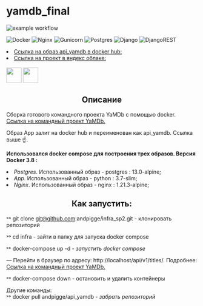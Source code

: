 # yamdb_final

![example workflow](https://github.com/andpigge/yamdb_final/actions/workflows/yamdb_workflow.yml/badge.svg)

![Docker](https://img.shields.io/badge/docker-%230db7ed.svg?style=for-the-badge&logo=docker&logoColor=white)
![Nginx](https://img.shields.io/badge/nginx-%23009639.svg?style=for-the-badge&logo=nginx&logoColor=white)
![Gunicorn](https://img.shields.io/badge/gunicorn-%298729.svg?style=for-the-badge&logo=gunicorn&logoColor=white)
![Postgres](https://img.shields.io/badge/postgres-%23316192.svg?style=for-the-badge&logo=postgresql&logoColor=white)
![Django](https://img.shields.io/badge/django-%23092E20.svg?style=for-the-badge&logo=django&logoColor=white)
![DjangoREST](https://img.shields.io/badge/DJANGO-REST-ff1709?style=for-the-badge&logo=django&logoColor=white&color=ff1709&labelColor=gray)

<a href="https://hub.docker.com/r/andpigge/api_yamdb">
   <li>Ссылка на образ api_yamdb в docker hub:</li>
</a>

<a href="http://178.154.221.59:3000/api/v1/titles/">
   <li>Ссылка на проект в яндекс облаке:</li>
</a>

<br/>
<a href="https://hub.docker.com/r/andpigge/api_yamdb"><img height="40px" src="https://www.unixtutorial.ru/images/software/docker-hub.png"></a>
<a href="http://178.154.221.59:3000/api/v1/titles/"><img height="40px" src="https://storage.yandexcloud.net/cloud-www-assets/region-assets/ru/light/desktop/logo.svg"></a>

<h2 align="center">Описание</h2>

Сборка готового командного проекта YaMDb с помощью docker.<br/>
<a href="https://github.com/Rejden2000/api_yamdb">
  Ссылка на командный проект YaMDb.
</a>

<p>Образ App залит на docker hub и переименован как api_yamdb. Ссылка выше &#9757;.</p>

<strong>Использовался docker compose для построения трех образов. Версия Docker 3.8 :</strong>
<li><em>Postgres</em>. Использованный образ - postgres : 13.0-alpine;</li>
<li><em>App</em>. Использованный образ - python : 3.7-slim;</li>
<li><em>Nginx</em>. Использованный образ - nginx : 1.21.3-alpine;</li>

<h2 align="center">Как запустить:</h2>

&#707;&#707; git clone git@github.com:andpigge/infra_sp2.git - клонировать репозиторий

&#707;&#707; cd infra - зайти в папку для запуска docker compose

&#707;&#707; docker-compose up -d - <em>запустить docker compose</em>

&#8212; Перейти в браузер по адресу: http://localhost/api/v1/titles/.
Подробнее: 
<a href="https://github.com/Rejden2000/api_yamdb">
  Ссылка на командный проект YaMDb.
</a>

&#707;&#707; docker-compose down - остановить и удалить контейнеры

Другие команды:<br/>
&#707;&#707; docker pull andpigge/api_yamdb - <em>забрать репозиторий</em>
